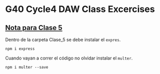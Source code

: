 # G40 Cycle4 DAW Class Excercises

## <u>Nota para Clase 5</u>

Dentro de la carpeta Clase_5 se debe instalar el `expres`.

```
npm i express
```
Cuando vayan a correr el código no olvidar instalar el `multer`.

```
npm i multer --save
```